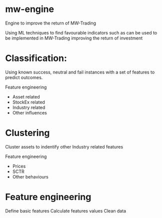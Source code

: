 # mw-engine
Engine to improve the return of MW-Trading

Using ML techniques to find favourable indicators such as can be used to be implemented in MW-Trading improving the return of investment

# Classification:
Using known success, neutral and fail instances with a set of features to predict outcomes. 

Feature engineering
- Asset related
- StockEx related
- Industry related
- Other influences

# Clustering
Cluster assets to indentify other Industry related features

Feature engineering
- Prices
- SCTR
- Other behaviours

# Feature engineering
Define basic features
Calculate features values
Clean data
